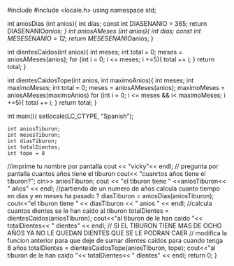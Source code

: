 #include <iostream>
#include <locale.h>
using namespace std;

int aniosDias (int anios){
	int dias;
	const int DIASENANIO = 365;
	return DIASENANIO*anios;
}
int aniosAMeses (int anios){
	int dias;
	const int MESESENANIO = 12;
	return MESESENANIO*anios;
}

int dientesCaidos(int anios){
	int meses;
	int total = 0;
	meses = aniosAMeses(anios);
	for (int i = 0; i <= meses; i +=5){
		total += i;
	}
	return total;
}

int dientesCaidosTope(int anios, int maximoAnios){
	int meses;
	int maximoMeses;
	int total = 0;
	meses = aniosAMeses(anios);
	maximoMeses = aniosAMeses(maximoAnios)
	for (int i = 0; i <= meses && i< maximoMeses; i +=5){
		total += i; 
	}
	return total;
}

int main(){
	setlocale(LC_CTYPE, "Spanish");

	int aniosTiburon;
	int mesesTiburon;
	int diasTiburon;
	int totalDientes;
	int tope = 8


//imprime tu nombre por pantalla
	cout << "vicky"<< endl;
// pregunta por pantalla cuantos años tiene el tiburon
	cout<< "cuanrtos años tiene el tiburon?";
	cin>> aniosTiburon;
	cout << "el tiburon tiene " <<aniosTiburon<< " años" << endl;
//partiendo de un numero de años calcula cuanto tiempo en dias y en meses ha pasado ?
	diasTiburon = aniosDias(aniosTiburon);
	cout<<"el tiburon tiene " << diasTiburon << " anios " << endl;
//calcula cuantos dientes se le han caido al tiburon 
	totalDientes = dientesCaidos(aniosTiburon);
	cout<<"al tiburon de le han caido "<< totalDientes<< " dientes" << endl;
// SI EL TIBURON TIENE MAS DE OCHO AÑOS YA NO LE QUEDAN DIENTES QUE SE LE PODRAN CAER
// modifica la funcion anterior para que deje de sumar dientes caidos para cuando tenga 8 años 
	totalDientes = dientesCaidosTope(aniosTiburon, tope);
	cout<<"al tiburon de le han caido "<< totalDientes<< " dientes" << endl;
	return 0;
}
